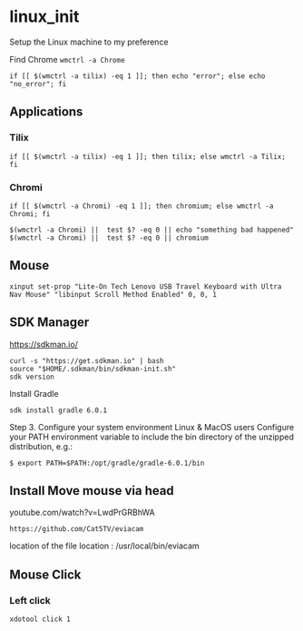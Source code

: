 # linux_init
Setup the Linux machine to my preference



Find Chrome 
```wmctrl -a Chrome```





 ```if [[ $(wmctrl -a tilix) -eq 1 ]]; then echo "error"; else echo "no_error"; fi```
 
 ##  Applications
 ### Tilix
 ```if [[ $(wmctrl -a tilix) -eq 1 ]]; then tilix; else wmctrl -a Tilix; fi```

### Chromi
```if [[ $(wmctrl -a Chromi) -eq 1 ]]; then chromium; else wmctrl -a Chromi; fi```


```
$(wmctrl -a Chromi) ||  test $? -eq 0 || echo "something bad happened"
$(wmctrl -a Chromi) ||  test $? -eq 0 || chromium
```



## Mouse

```
xinput set-prop "Lite-On Tech Lenovo USB Travel Keyboard with Ultra Nav Mouse" "libinput Scroll Method Enabled" 0, 0, 1
```


## SDK Manager
https://sdkman.io/

```
curl -s "https://get.sdkman.io" | bash
source "$HOME/.sdkman/bin/sdkman-init.sh"
sdk version
```
Install Gradle
```
sdk install gradle 6.0.1
```

Step 3. Configure your system environment
Linux & MacOS users
Configure your PATH environment variable to include the bin directory of the unzipped distribution, e.g.:

 ``` 
 $ export PATH=$PATH:/opt/gradle/gradle-6.0.1/bin
 ```


## Install Move mouse via head

youtube.com/watch?v=LwdPrGRBhWA

```
https://github.com/Cat5TV/eviacam
```
location of the file location : /usr/local/bin/eviacam 


## Mouse Click

### Left click
```
xdotool click 1
```

